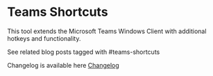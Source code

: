# Teams Shortcuts

This tool extends the Microsoft Teams Windows Client with additional hotkeys and functionality.

See related blog posts tagged with #teams-shortcuts

Changelog is available here [Changelog](Teams-Shortcuts-(Changelog).md)
